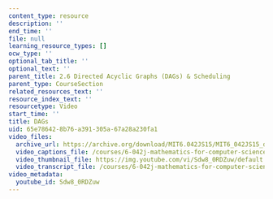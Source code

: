 ```yaml
---
content_type: resource
description: ''
end_time: ''
file: null
learning_resource_types: []
ocw_type: ''
optional_tab_title: ''
optional_text: ''
parent_title: 2.6 Directed Acyclic Graphs (DAGs) & Scheduling
parent_type: CourseSection
related_resources_text: ''
resource_index_text: ''
resourcetype: Video
start_time: ''
title: DAGs
uid: 65e78642-8b76-a391-305a-67a28a230fa1
video_files:
  archive_url: https://archive.org/download/MIT6.042JS15/MIT6_042JS15_dags_video_ipod.mp4
  video_captions_file: /courses/6-042j-mathematics-for-computer-science-spring-2015/6b4662bd91e95e1da2771ee7704dd1cc_Sdw8_0RDZuw.vtt
  video_thumbnail_file: https://img.youtube.com/vi/Sdw8_0RDZuw/default.jpg
  video_transcript_file: /courses/6-042j-mathematics-for-computer-science-spring-2015/c7fa13518c97a54fe09d2d8c6bc7aa24_Sdw8_0RDZuw.pdf
video_metadata:
  youtube_id: Sdw8_0RDZuw
---
```

